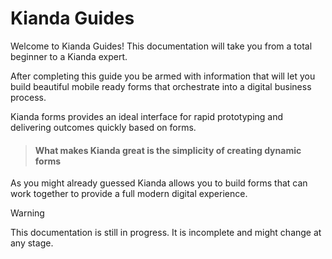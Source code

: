 # Kianda Guides

Welcome to Kianda Guides! This documentation will take you from a total beginner to a Kianda expert.

After completing this guide you be armed with information that will let you build beautiful mobile ready forms that orchestrate into a digital business process. 

Kianda forms provides an ideal interface for rapid prototyping and delivering outcomes quickly based on forms.

> #### What makes Kianda great is the simplicity of creating dynamic forms

As you might already guessed Kianda allows you to build forms that can work together to provide a full modern digital experience.

> [!WARNING]
> This documentation is still in progress. It is incomplete and might change at any stage.



